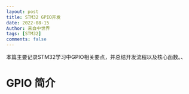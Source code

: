 ```yaml
---
layout: post
title: STM32 GPIO开发
date: 2022-08-15
Author: 来自中世界
tags: [STM32]
comments: false
---
```

本篇主要记录STM32学习中GPIO相关要点，并总结开发流程以及核心函数。、

# GPIO 简介
